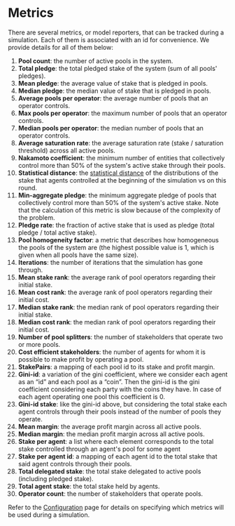 # Metrics

There are several metrics, or model reporters, that can be tracked during a simulation. Each of them is associated with 
an id for convenience. We provide details for all of them below:

1. **Pool count**: the number of active pools in the system.
2. **Total pledge**: the total pledged stake of the system (sum of all pools' pledges).
3. **Mean pledge**: the average value of stake that is pledged in pools.
4. **Median pledge**: the median value of stake that is pledged in pools.
5. **Average pools per operator**: the average number of pools that an operator controls.
6. **Max pools per operator**: the maximum number of pools that an operator controls.
7. **Median pools per operator**: the median number of pools that an operator controls.
8. **Average saturation rate**: the average saturation rate (stake / saturation threshold) across all active pools.
9. **Nakamoto coefficient**: the minimum number of entities that collectively control more than 50% of the system's 
     active stake through their pools.
10. **Statistical distance**: the [statistical distance](https://en.wikipedia.org/wiki/Statistical_distance) of the 
    distributions of the stake that agents controlled at the beginning of the simulation vs on this round.
11. **Min-aggregate pledge**: the minimum aggregate pledge of pools that collectively control more than 50% of the 
    system's active stake. Note that the calculation of this metric is slow because of the complexity of the problem.
12. **Pledge rate**: the fraction of active stake that is used as pledge (total pledge / total active stake).
13. **Pool homogeneity factor**: a metric that describes how homogeneous the pools of the system are (the highest 
    possible value is 1, which is given when all pools have the same size).
14. **Iterations**: the number of iterations that the simulation has gone through.
15. **Mean stake rank**: the average rank of pool operators regarding their initial stake.
16. **Mean cost rank**: the average rank of pool operators regarding their initial cost.
17. **Median stake rank**: the median rank of pool operators regarding their initial stake.
18. **Median cost rank**: the median rank of pool operators regarding their initial cost.
19. **Number of pool splitters**: the number of stakeholders that operate two or more pools.
20. **Cost efficient stakeholders**: the number of agents for whom it is possible to make profit by operating a pool.
21. **StakePairs**: a mapping of each pool id to its stake and profit margin.
22. **Gini-id**: a variation of the gini coefficient, where we consider each agent as an “id” and each pool as a “coin”. 
    Then the gini-id is the gini coefficient considering each party with the coins they have.  In case of each agent 
    operating one pool this coefficient is 0.
23. **Gini-id stake**: like the gini-id above, but considering the total stake each agent controls through their pools 
    instead of the number of pools they operate.
24. **Mean margin**: the average profit margin across all active pools.
25. **Median margin**: the median profit margin across all active pools.
26. **Stake per agent**: a list where each element corresponds to the total stake controlled through an agent's pool for 
    some agent
27. **Stake per agent id**: a mapping of each agent id to the total stake that said agent controls through their pools.
28. **Total delegated stake**: the total stake delegated to active pools (including pledged stake).
29. **Total agent stake**: the total stake held by agents.
30. **Operator count**: the number of stakeholders that operate pools.

Refer to the [Configuration](configuration.md) page for details on specifying which metrics will be used during a 
simulation.